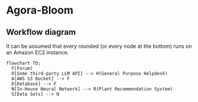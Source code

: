 # Agora-Bloom
## Workflow diagram
It can be assumed that every rounded (or every node at the bottom) runs on an Amazon EC2 instance.
```mermaid
flowchart TD;
  F(Forum)
  O[Some third-party LLM API] --> H(General Purpose Helpdesk)
  A[AWS S3 Bucket] --> F
  D[Database] --> F
  N[In-House Neural Network] --> R(Plant Recommendation System)
  S[Data Sets] --> N
```
